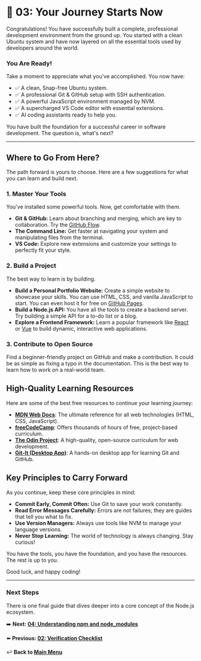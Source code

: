 # 🚀 03: Your Journey Starts Now

Congratulations! You have successfully built a complete, professional development environment from the ground up. You started with a clean Ubuntu system and have now layered on all the essential tools used by developers around the world.

### You Are Ready!

Take a moment to appreciate what you've accomplished. You now have:
*   ✅ A clean, Snap-free Ubuntu system.
*   ✅ A professional Git & GitHub setup with SSH authentication.
*   ✅ A powerful JavaScript environment managed by NVM.
*   ✅ A supercharged VS Code editor with essential extensions.
*   ✅ AI coding assistants ready to help you.

You have built the foundation for a successful career in software development. The question is, what's next?

---

## Where to Go From Here?

The path forward is yours to choose. Here are a few suggestions for what you can learn and build next.

### 1. Master Your Tools

You've installed some powerful tools. Now, get comfortable with them.
*   **Git & GitHub:** Learn about branching and merging, which are key to collaboration. Try the [GitHub Flow](https://docs.github.com/en/get-started/quickstart/github-flow).
*   **The Command Line:** Get faster at navigating your system and manipulating files from the terminal.
*   **VS Code:** Explore new extensions and customize your settings to perfectly fit your style.

### 2. Build a Project

The best way to learn is by building.
*   **Build a Personal Portfolio Website:** Create a simple website to showcase your skills. You can use HTML, CSS, and vanilla JavaScript to start. You can even host it for free on [GitHub Pages](https://pages.github.com/).
*   **Build a Node.js API:** You have all the tools to create a backend server. Try building a simple API for a to-do list or a blog.
*   **Explore a Frontend Framework:** Learn a popular framework like [React](https://react.dev/) or [Vue](https://vuejs.org/) to build dynamic, interactive web applications.

### 3. Contribute to Open Source

Find a beginner-friendly project on GitHub and make a contribution. It could be as simple as fixing a typo in the documentation. This is the best way to learn how to work on a real-world team.

## High-Quality Learning Resources

Here are some of the best free resources to continue your learning journey:

*   [**MDN Web Docs**](https://developer.mozilla.org/): The ultimate reference for all web technologies (HTML, CSS, JavaScript).
*   [**freeCodeCamp**](https://www.freecodecamp.org/): Offers thousands of hours of free, project-based curriculum.
*   [**The Odin Project**](https://www.theodinproject.com/): A high-quality, open-source curriculum for web development.
*   [**Git-It (Desktop App)**](https://github.com/jlord/git-it-electron): A hands-on desktop app for learning Git and GitHub.

## Key Principles to Carry Forward

As you continue, keep these core principles in mind:

*   **Commit Early, Commit Often:** Use Git to save your work constantly.
*   **Read Error Messages Carefully:** Errors are not failures; they are guides that tell you what to fix.
*   **Use Version Managers:** Always use tools like NVM to manage your language versions.
*   **Never Stop Learning:** The world of technology is always changing. Stay curious!

You have the tools, you have the foundation, and you have the resources. The rest is up to you.

Good luck, and happy coding!

---

### Next Steps

There is one final guide that dives deeper into a core concept of the Node.js ecosystem.

➡️ **Next: [04: Understanding npm and node_modules](./04-understanding-npm-and-node_modules.md)**

⬅️ **Previous: [02: Verification Checklist](./02-verification-checklist.md)**

↩️ **Back to [Main Menu](../../README.md)**
